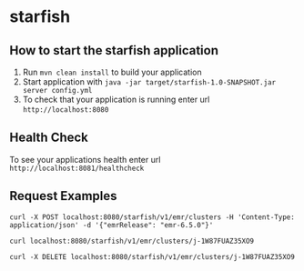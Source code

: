 # starfish

How to start the starfish application
---

1. Run `mvn clean install` to build your application
1. Start application with `java -jar target/starfish-1.0-SNAPSHOT.jar server config.yml`
1. To check that your application is running enter url `http://localhost:8080`

Health Check
---

To see your applications health enter url `http://localhost:8081/healthcheck`

Request Examples
---

```
curl -X POST localhost:8080/starfish/v1/emr/clusters -H 'Content-Type: application/json' -d '{"emrRelease": "emr-6.5.0"}'

curl localhost:8080/starfish/v1/emr/clusters/j-1W87FUAZ35XO9

curl -X DELETE localhost:8080/starfish/v1/emr/clusters/j-1W87FUAZ35XO9


```